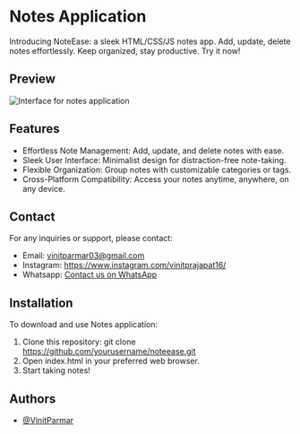 # Notes Application
Introducing NoteEase: a sleek HTML/CSS/JS notes app. Add, update, delete notes effortlessly. Keep organized, stay productive. Try it now!

## Preview
![Interface for notes application](`https://i.imgur.com/HsCMpbI.png`)



## Features

- Effortless Note Management: Add, update, and delete notes with ease.
- Sleek User Interface: Minimalist design for distraction-free note-taking.
- Flexible Organization: Group notes with customizable categories or tags.
- Cross-Platform Compatibility: Access your notes anytime, anywhere, on any device.


## Contact

For any inquiries or support, please contact:

- Email: vinitparmar03@gmail.com
- Instagram: https://www.instagram.com/vinitprajapat16/
- Whatsapp: [Contact us on WhatsApp](https://wa.me/9672240149)


## Installation

To download and use Notes application:

1. Clone this repository: git clone https://github.com/yourusername/noteease.git
2. Open index.html in your preferred web browser.
3. Start taking notes!


## Authors
- [@VinitParmar](https://www.github.com/vinitparmar03)

